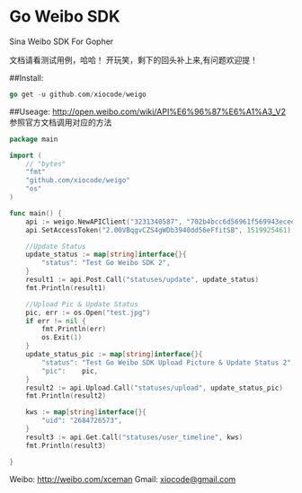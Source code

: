 Go Weibo SDK
========
Sina Weibo SDK For Gopher

文档请看测试用例，哈哈！
开玩笑，剩下的回头补上来,有问题欢迎提！

##Install:
```go
go get -u github.com/xiocode/weigo
```

##Useage:
http://open.weibo.com/wiki/API%E6%96%87%E6%A1%A3_V2
参照官方文档调用对应的方法
```go
package main

import (
	// "bytes"
	"fmt"
	"github.com/xiocode/weigo"
	"os"
)

func main() {
	api := weigo.NewAPIClient("3231340587", "702b4bcc6d56961f569943ecee1a76f4", "http://2.xweiboproxy.sinaapp.com/callback.php")
	api.SetAccessToken("2.00VBqgvCZS4gWDb3940dd56eFfitSB", 1519925461)

	//Update Status
	update_status := map[string]interface{}{
		"status": "Test Go Weibo SDK 2",
	}
	result1 := api.Post.Call("statuses/update", update_status)
	fmt.Println(result1)

	//Upload Pic & Update Status
	pic, err := os.Open("test.jpg")
	if err != nil {
		fmt.Println(err)
		os.Exit(1)
	}
	update_status_pic := map[string]interface{}{
		"status": "Test Go Weibo SDK Upload Picture & Update Status 2",
		"pic":    pic,
	}
	result2 := api.Upload.Call("statuses/upload", update_status_pic)
	fmt.Println(result2)

	kws := map[string]interface{}{
		"uid": "2684726573",
	}
	result3 := api.Get.Call("statuses/user_timeline", kws)
	fmt.Println(result3)

}

```

Weibo: http://weibo.com/xceman
Gmail: xiocode@gmail.com